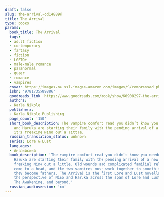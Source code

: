 ```yaml
---
draft: false
slug: the-arrival-cd14889d
title: The Arrival
type: books
params:
  book_title: The Arrival
  tags:
  - adult fiction
  - contemporary
  - fantasy
  - fiction
  - LGBTQ+
  - male-male romance
  - paranormal
  - queer
  - romance
  - vampires
  cover: https://images-na.ssl-images-amazon.com/images/S/compressed.photo.goodreads.com/books/1651335853i/60908297.jpg
  isbn: '9781735589886'
  goodreads_link: https://www.goodreads.com/book/show/60908297-the-arrival
  authors:
  - Karla Nikole
  publishers:
  - Karla Nikole Publishing
  page_count: '150'
  short_book_description: The vampire comfort read you didn’t know you needed. Nino
    and Haruka are starting their family with the pending arrival of a new baby, but
    it’s freaking Nino out a little.
  russian_translation_status: unknown
  series: Lore & Lust
  languages:
  - Английский
  book_description: 'The vampire comfort read you didn’t know you needed. Nino and
    Haruka are starting their family with the pending arrival of a new baby, but it’s
    freaking Nino out a little. Old wounds and complicated familial relationships
    come to a head, and the two vampires must work together to smooth things out before
    they become fathers. The Arrival is the first Lore and Lust novella and follows
    the perspective of Nino and Haruka across the span of Lore and Lust Book Three:
    The Awakening, and beyond.'
  russian_audioversion: 'no'
---
```

